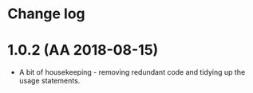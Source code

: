 # Change log

# 1.0.2 (AA 2018-08-15)
* A bit of housekeeping - removing redundant code and tidying up the usage statements.